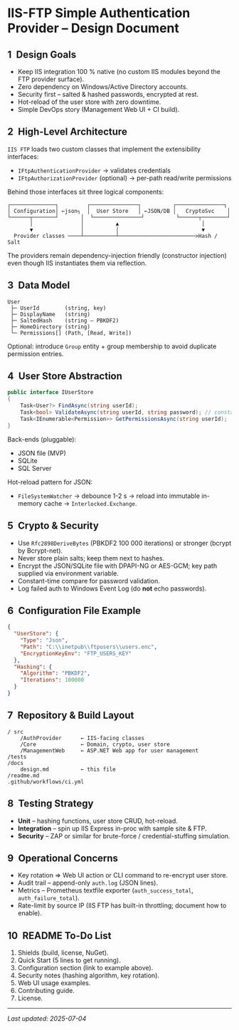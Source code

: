 # IIS-FTP Simple Authentication Provider – Design Document

## 1 Design Goals
* Keep IIS integration 100 % native (no custom IIS modules beyond the FTP provider surface).
* Zero dependency on Windows/Active Directory accounts.
* Security first – salted & hashed passwords, encrypted at rest.
* Hot-reload of the user store with zero downtime.
* Simple DevOps story (Management Web UI + CI build).

## 2 High-Level Architecture
`IIS FTP` loads two custom classes that implement the extensibility interfaces:
* `IFtpAuthenticationProvider` → validates credentials
* `IFtpAuthorizationProvider`  (optional) → per-path read/write permissions

Behind those interfaces sit three logical components:

```
┌──────────────┐         ┌───────────────┐          ┌───────────────┐
│ Configuration│ ←json┐  │  User Store   │ ←JSON/DB │   CryptoSvc    │
└──────┬───────┘       │  └───────────────┘          └──────┬────────┘
       │               │          ▲                          │
       ▼               │          │                          ▼
  Provider classes ────┴──────────┴────────────────────────>Hash / Salt
```

The providers remain dependency-injection friendly (constructor injection) even though IIS instantiates them via reflection.

## 3 Data Model
```
User
 ├─ UserId        (string, key)
 ├─ DisplayName   (string)
 ├─ SaltedHash    (string – PBKDF2)
 ├─ HomeDirectory (string)
 └─ Permissions[] (Path, [Read, Write])
```
Optional: introduce `Group` entity + group membership to avoid duplicate permission entries.

## 4 User Store Abstraction
```csharp
public interface IUserStore
{
    Task<User?> FindAsync(string userId);
    Task<bool> ValidateAsync(string userId, string password); // constant-time compare
    Task<IEnumerable<Permission>> GetPermissionsAsync(string userId);
}
```
Back-ends (pluggable):
* JSON file (MVP)
* SQLite
* SQL Server

Hot-reload pattern for JSON:
* `FileSystemWatcher` → debounce 1-2 s → reload into immutable in-memory cache → `Interlocked.Exchange`.

## 5 Crypto & Security
* Use `Rfc2898DeriveBytes` (PBKDF2 100 000 iterations) or stronger (bcrypt by Bcrypt-net).
* Never store plain salts; keep them next to hashes.
* Encrypt the JSON/SQLite file with DPAPI-NG or AES-GCM; key path supplied via environment variable.
* Constant-time compare for password validation.
* Log failed auth to Windows Event Log (do **not** echo passwords).

## 6 Configuration File Example
```json
{
  "UserStore": {
    "Type": "Json",
    "Path": "C:\\inetpub\\ftpusers\\users.enc",
    "EncryptionKeyEnv": "FTP_USERS_KEY"
  },
  "Hashing": {
    "Algorithm": "PBKDF2",
    "Iterations": 100000
  }
}
```

## 7 Repository & Build Layout
```
/ src
    /AuthProvider      ← IIS-facing classes
    /Core              ← Domain, crypto, user store
    /ManagementWeb     ← ASP.NET Web app for user management
/tests
/docs
    design.md          ← this file
/readme.md
.github/workflows/ci.yml
```

## 8 Testing Strategy
* **Unit** – hashing functions, user store CRUD, hot-reload.
* **Integration** – spin up IIS Express in-proc with sample site & FTP.
* **Security** – ZAP or similar for brute-force / credential-stuffing simulation.

## 9 Operational Concerns
* Key rotation ⇒ Web UI action or CLI command to re-encrypt user store.
* Audit trail – append-only `auth.log` (JSON lines).
* Metrics – Prometheus textfile exporter (`auth_success_total`, `auth_failure_total`).
* Rate-limit by source IP (IIS FTP has built-in throttling; document how to enable).

## 10 README To-Do List
1. Shields (build, license, NuGet).
2. Quick Start (5 lines to get running).
3. Configuration section (link to example above).
4. Security notes (hashing algorithm, key rotation).
5. Web UI usage examples.
6. Contributing guide.
7. License.

---

*Last updated: 2025-07-04* 